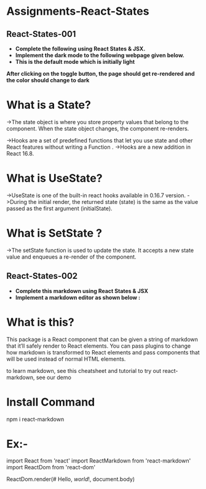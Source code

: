# Assignments-React-States

## React-States-001

- **Complete the following** **using React States & JSX.**
- **Implement the dark mode to the following webpage given below.**
- **This is the default mode which is initially light**

**After clicking on the toggle button, the page should get re-rendered and the color should change to dark**


# What is a State?
->The state object is where you store property values that belong to the component.
When the state object changes, the component re-renders.

->Hooks are a set of predefined functions that  let you use state and other React features without writing a Function .
->Hooks are a new addition in React 16.8. 

# What is UseState? 
->UseState is one of the built-in react hooks available in 0.16.7 version.
->During the initial render, the returned state (state) is the same as the value passed as the first argument (initialState).

# What is SetState ?
->The setState function is used to update the state. It accepts a new state value and enqueues a re-render of the component.



## React-States-002

- **Complete this markdown using React States & JSX**
- **Implement a markdown editor as shown below :**

# What is this?
This package is a React component that can be given a string of markdown that it’ll safely render to React elements. You can pass plugins to change how markdown is transformed to React elements and pass components that will be used instead of normal HTML elements.

to learn markdown, see this cheatsheet and tutorial
to try out react-markdown, see our demo


# Install Command
npm i react-markdown


# Ex:-
import React from 'react'
import ReactMarkdown from 'react-markdown'
import ReactDom from 'react-dom'

ReactDom.render(<ReactMarkdown># Hello, *world*!</ReactMarkdown>, document.body)